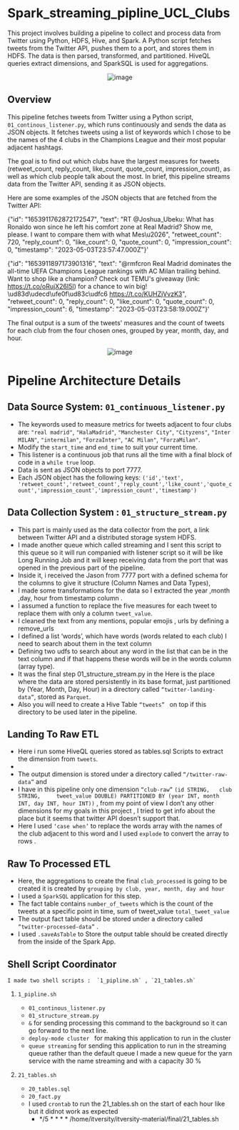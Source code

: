   # Spark_streaming_pipline_UCL_Clubs

This project involves building a pipeline to collect and process data from Twitter using Python, HDFS, Hive, and Spark. A Python script fetches tweets from the Twitter API, pushes them to a port, and stores them in HDFS. The data is then parsed, transformed, and partitioned. HiveQL queries extract dimensions, and SparkSQL is used for aggregations.

<div align="center">
  <img src="https://user-images.githubusercontent.com/132618266/236665004-cfe62e93-e5a8-42a9-a70e-b6cb74d8b651.png" alt="image" />
</div>


## Overview

This pipeline fetches tweets from Twitter using a Python script, `01_continous_listener.py`, which runs continuously and sends the data as JSON objects. It fetches tweets using a list of keywords which I chose to be the names of the 4 clubs in the Champions League and their most popular adjacent hashtags.

The goal is to find out which clubs have the largest measures for tweets (retweet_count, reply_count, like_count, quote_count, impression_count), as well as which club people talk about the most. In brief, this pipeline streams data from the Twitter API, sending it as JSON objects.

Here are some examples of the JSON objects that are fetched from the Twitter API:

 
 {"id": "1653911762872172547", "text": "RT @Joshua_Ubeku: What has Ronaldo won since he left his comfort zone at Real Madrid? Show me, please. I want to compare them with what Mes\\u2026", "retweet_count": 720, "reply_count": 0, "like_count": 0, "quote_count": 0, "impression_count": 0, "timestamp": "2023-05-03T23:57:47.000Z"}'
 
 {"id": "1653911897173901316", "text": "@rmfcron Real Madrid dominates the all-time UEFA Champions League rankings with AC Milan trailing behind. Want to shop like a champion? Check out TEMU\'s giveaway (link: https://t.co/oRujX26I5l) for a chance to win big! \\ud83d\\udecd\\ufe0f\\ud83c\\udfc6 https://t.co/KUHZjVvzK3", "retweet_count": 0, "reply_count": 0, "like_count": 0, "quote_count": 0, "impression_count": 6, "timestamp": "2023-05-03T23:58:19.000Z"}'
 
 
 
The final output is a sum of the tweets' measures and the count of tweets for each club from the four chosen ones, grouped by year, month, day, and hour.

<div align="center">
  <img src="https://user-images.githubusercontent.com/132618266/236658007-d2ec98a8-a8a7-4a19-ba4d-0623986d9a96.png" alt="image" />
</div>



 
 # Pipeline Architecture Details

## Data Source System: `01_continuous_listener.py`

- The keywords used to measure metrics for tweets adjacent to four clubs are: `"real madrid"`, `"HalaMadrid"`, `"Manchester City"`, `"Cityzens"`, `"Inter MILAN"`, `"intermilan"`, `"ForzaInter"`, `"AC Milan"`, `"ForzaMilan"`.
- Modify the `start_time` and `end_time` to suit your current time.
- This listener is a continuous job that runs all the time with a final block of code in a `while true` loop.
- Data is sent as JSON objects to port 7777.
- Each JSON object has the following keys: `('id','text', 'retweet_count','retweet_count','reply_count','like_count','quote_count','impression_count','impression_count','timestamp')`





## Data Collection System : `01_structure_stream.py`

-	This part is mainly used as the data collector from the port, a link between Twitter API and a distributed storage system HDFS.
- I made another queue which called streaming and I sent this script to this queue so it will run companied with listener script so it will be like Long Running Job and it will keep receiving data from the port that was opened in the previous part of the pipeline.
- Inside it, i  received the Jason from 7777 port with a defined schema for the columns to  give it structure (Column Names and Data Types),
-  I made some transformations for the data so I extracted the year ,month ,day, hour from timestamp column .
- I assumed a function to replace the five measures for each tweet to replace them with only a column `tweet_value`.
- 	I cleaned the text from any mentions, popular emojis , urls by defining a remove_urls
- 	I defined a list ‘words’, which have  words (words related to each club) I need to search about them in the text column
-	Defining two udfs to search about any word in the list that can be in the text column and if that happens these words will be in the words column (array type).
-	It was the final step 01_structure_stream.py in the Here is the place where the data are stored persistently in its base format, just partitioned by (Year, Month, Day, Hour) in a directory called ` “twitter-landing-data” `, stored as `Parquet`.
- 	Also you will need to create a Hive Table  `“tweets” ` on top if this directory to be used later in the pipeline.
## Landing To Raw ETL

-	Here i run some HiveQL queries stored as tables.sql Scripts to extract the dimension from `tweets`.
-	
-	The output dimension is stored under a directory called `“/twitter-raw-data”` and 
-	I have in this pipeline only one dimension  `“club-raw”`  `(id STRING,   club STRING,     tweet_value DOUBLE) PARTITIONED BY (year INT, month INT, day INT, hour INT))`  , from my point of view I don’t any other dimensions for my goals in this project , I   tried to get info about the place but it seems that twitter API doesn’t support that.
-	Here I used `‘case when’` to replace the words array with the names of the club adjacent to this word and I used `explode` to convert the array to rows .

##  Raw To Processed ETL

-	Here, the aggregations to create the final `club_processed` is going to be created it is created by `grouping by club, year, month, day and hour `
-	I used a `SparkSQL` application for this step.
-	The fact table  contains `number_of_tweets` which is the count of the tweets at a specific point in time, sum of tweet_value  `total_tweet_value`
-	The output fact table should be stored under a directory called `“twitter-processed-data”` .
-	I used  `.saveAsTable`  to Store the output table should be created directly from the inside of the Spark App.







## Shell Script Coordinator

	I made two shell scripts :  `1_pipline.sh` , `21_tables.sh`  
 1. `1_pipline.sh`
    - `01_continous_listener.py`
    - `01_structure_stream.py` 
    - `&` for sending processing this command to the background so it can go  forward to the next line. 
    - `deploy-mode cluster ` for making this application to run in the cluster 
   	-  `queue streaming`  for sending this application to run in the streaming queue rather than the default queue 
 I made a new queue for the yarn service with the name streaming and with a capacity 30 %

2.	`21_tables.sh`  
    - `20_tables.sql`
    - `20_fact.py`
    - I used `crontab` to run the 21_tables.sh on the start of each hour like but it didnot work as expected 
       -  */5 * * * * /home/itversity/itversity-material/final/21_tables.sh


 
